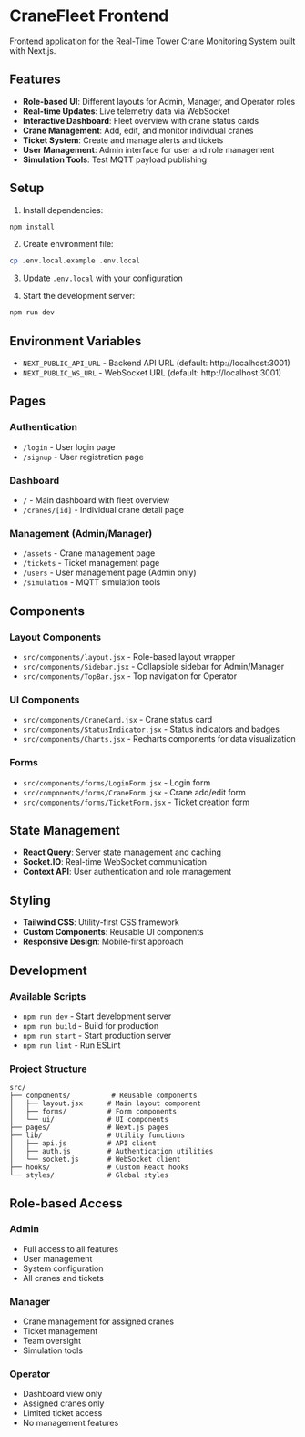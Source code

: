 # CraneFleet Frontend

Frontend application for the Real-Time Tower Crane Monitoring System built with Next.js.

## Features

- **Role-based UI**: Different layouts for Admin, Manager, and Operator roles
- **Real-time Updates**: Live telemetry data via WebSocket
- **Interactive Dashboard**: Fleet overview with crane status cards
- **Crane Management**: Add, edit, and monitor individual cranes
- **Ticket System**: Create and manage alerts and tickets
- **User Management**: Admin interface for user and role management
- **Simulation Tools**: Test MQTT payload publishing

## Setup

1. Install dependencies:
```bash
npm install
```

2. Create environment file:
```bash
cp .env.local.example .env.local
```

3. Update `.env.local` with your configuration

4. Start the development server:
```bash
npm run dev
```

## Environment Variables

- `NEXT_PUBLIC_API_URL` - Backend API URL (default: http://localhost:3001)
- `NEXT_PUBLIC_WS_URL` - WebSocket URL (default: http://localhost:3001)

## Pages

### Authentication
- `/login` - User login page
- `/signup` - User registration page

### Dashboard
- `/` - Main dashboard with fleet overview
- `/cranes/[id]` - Individual crane detail page

### Management (Admin/Manager)
- `/assets` - Crane management page
- `/tickets` - Ticket management page
- `/users` - User management page (Admin only)
- `/simulation` - MQTT simulation tools

## Components

### Layout Components
- `src/components/layout.jsx` - Role-based layout wrapper
- `src/components/Sidebar.jsx` - Collapsible sidebar for Admin/Manager
- `src/components/TopBar.jsx` - Top navigation for Operator

### UI Components
- `src/components/CraneCard.jsx` - Crane status card
- `src/components/StatusIndicator.jsx` - Status indicators and badges
- `src/components/Charts.jsx` - Recharts components for data visualization

### Forms
- `src/components/forms/LoginForm.jsx` - Login form
- `src/components/forms/CraneForm.jsx` - Crane add/edit form
- `src/components/forms/TicketForm.jsx` - Ticket creation form

## State Management

- **React Query**: Server state management and caching
- **Socket.IO**: Real-time WebSocket communication
- **Context API**: User authentication and role management

## Styling

- **Tailwind CSS**: Utility-first CSS framework
- **Custom Components**: Reusable UI components
- **Responsive Design**: Mobile-first approach

## Development

### Available Scripts

- `npm run dev` - Start development server
- `npm run build` - Build for production
- `npm run start` - Start production server
- `npm run lint` - Run ESLint

### Project Structure

```
src/
├── components/          # Reusable components
│   ├── layout.jsx      # Main layout component
│   ├── forms/          # Form components
│   └── ui/             # UI components
├── pages/              # Next.js pages
├── lib/                # Utility functions
│   ├── api.js          # API client
│   ├── auth.js         # Authentication utilities
│   └── socket.js       # WebSocket client
├── hooks/              # Custom React hooks
└── styles/             # Global styles
```

## Role-based Access

### Admin
- Full access to all features
- User management
- System configuration
- All cranes and tickets

### Manager
- Crane management for assigned cranes
- Ticket management
- Team oversight
- Simulation tools

### Operator
- Dashboard view only
- Assigned cranes only
- Limited ticket access
- No management features
